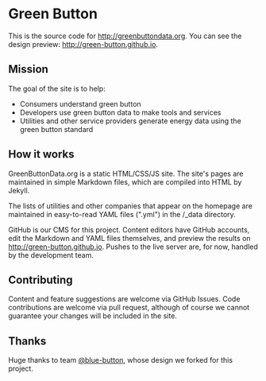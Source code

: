 Green Button
======================
This is the source code for http://greenbuttondata.org. You can see the design preview: http://green-button.github.io.

Mission
---
The goal of the site is to help:
- Consumers understand green button
- Developers use green button data to make tools and services
- Utilities and other service providers generate energy data using the green button standard

How it works
---
GreenButtonData.org is a static HTML/CSS/JS site. The site's pages are maintained in simple Markdown files, which are compiled into HTML by Jekyll.

The lists of utilities and other companies that appear on the homepage are maintained in easy-to-read YAML files (".yml") in the /_data directory.

GitHub is our CMS for this project. Content editors have GitHub accounts, edit the Markdown and YAML files themselves, and preview the results on http://green-button.github.io. Pushes to the live server are, for now, handled by the development team.

Contributing
---
Content and feature suggestions are welcome via GitHub Issues. Code contributions are welcome via pull request, although of course we cannot guarantee your changes will be included in the site.

Thanks
---
Huge thanks to team [@blue-button](https://github.com/blue-button), whose design we forked for this project.
